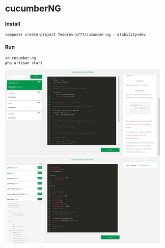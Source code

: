 # cucumberNG  

### Install   
```
composer create-project fedorov-p777/cucumber-ng --stability=dev
```   


### Run
```
cd cucumber-ng   
php artisan start   
```
![](https://github.com/FedorovP777/cucumberNG/blob/master/screenshot/main.png?raw=true )
![](https://github.com/FedorovP777/cucumberNG/blob/master/screenshot/templates.png?raw=true )
